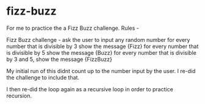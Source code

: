 # fizz-buzz

For me to practice the a Fizz Buzz challenge.
Rules - 

Fizz Buzz challenge - 
ask the user  to input any random number
for every number that is divisible by 3 show the message {Fizz} 
for every number that is divisible by 5 show the message {Buzz}
for every number that is divisible by  3 and 5, show the message {FizzBuzz}

My initial run of this didnt count up to the number input by the user. I re-did the challenge to include that. 

I then re-did the loop again as a recursive loop in order to practice recursion. 
